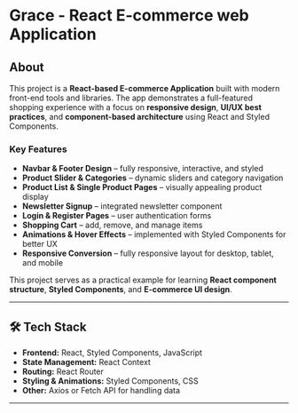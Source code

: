 # Grace - React E-commerce web Application

## About
This project is a **React-based E-commerce Application** built with modern front-end tools and libraries. The app demonstrates a full-featured shopping experience with a focus on **responsive design**, **UI/UX best practices**, and **component-based architecture** using React and Styled Components.

### Key Features
- **Navbar & Footer Design** – fully responsive, interactive, and styled
- **Product Slider & Categories** – dynamic sliders and category navigation
- **Product List & Single Product Pages** – visually appealing product display
- **Newsletter Signup** – integrated newsletter component
- **Login & Register Pages** – user authentication forms
- **Shopping Cart** – add, remove, and manage items
- **Animations & Hover Effects** – implemented with Styled Components for better UX
- **Responsive Conversion** – fully responsive layout for desktop, tablet, and mobile

This project serves as a practical example for learning **React component structure**, **Styled Components**, and **E-commerce UI design**.

---

## 🛠️ Tech Stack
- **Frontend:** React, Styled Components, JavaScript
- **State Management:** React Context
- **Routing:** React Router
- **Styling & Animations:** Styled Components, CSS
- **Other:** Axios or Fetch API for handling data

---


